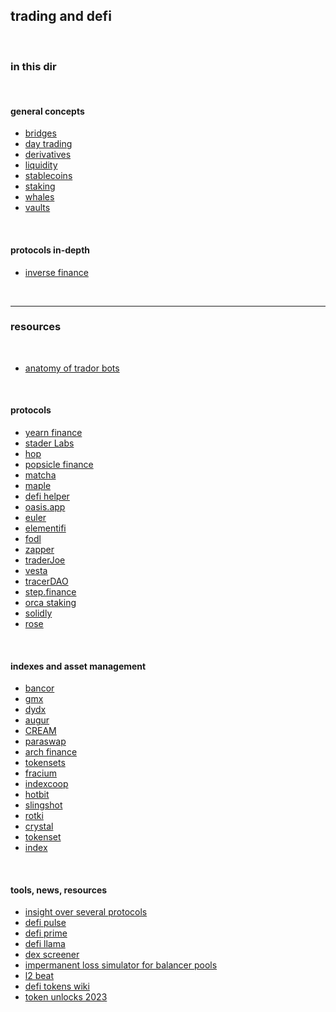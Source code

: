 ## trading and defi 


<br>

### in this dir

<br>


#### general concepts

* [bridges](bridges)
* [day trading](day-trading)
* [derivatives](derivatives)
* [liquidity](liquidity)
* [stablecoins](stablecoins)
* [staking](staking)
* [whales](whales)
* [vaults](vaults)

<br>

#### protocols in-depth 

* [inverse finance](protocols/inverse.md)


<br>

---


### resources

<br>


* [anatomy of trador bots](https://github.com/go-outside-labs/mev-toolkit/blob/main/MEV_bots/bots/tradors.md)


<br>

#### protocols

* [yearn finance](https://yearn.finance/#/portfolio)
* [stader Labs](https://staderlabs.com/)
* [hop](https://app.hop.exchange/#/send?token=ETH)
* [popsicle finance](https://popsicle.finance/)
* [matcha](https://matcha.xyz/)
* [maple](https://www.maple.finance/)
* [defi helper](https://app.defihelper.io/protocols?filter=All)
* [oasis.app](https://oasis.app/)
* [euler](https://www.euler.finance/)
* [elementifi](https://app.element.fi/fixedrates)
* [fodl](https://app.fodl.finance/nft)
* [zapper](https://zapper.fi/invest)
* [traderJoe](https://traderjoexyz.com/farm#/)
* [vesta](https://vestafinance.xyz/)
* [tracerDAO](https://github.com/tracer-protocol)
* [step.finance](https://app.step.finance/#/dashboard)
* [orca staking](https://www.orca.so/staking)
* [solidly](https://solidly.exchange/liquidity)
* [rose](https://app.rose.fi/#/)

<br>




#### indexes and asset management



* [bancor](https://app.bancor.network/pools)
* [gmx](https://github.com/go-outside-labs/mev-toolkit/tree/main/MEV_by_chains/MEV_on_Arbitrum/gmx)
* [dydx](https://trade.dydx.exchange/portfolio/overview)
* [augur](https://augur.net/)
* [CREAM](https://app.cream.finance/)
* [paraswap](https://www.paraswap.io/)
* [arch finance](https://beta.archfinance.io/)
* [tokensets](https://www.tokensets.com/)
* [fracium](https://francium.io/)
* [indexcoop](https://indexcoop.com/)
* [hotbit](https://www.hotbit.io)
* [slingshot](https://app.slingshot.finance/trade/m/MATIC)
* [rotki](https://rotki.com/)
* [crystal](https://defi.krystal.app/)
* [tokenset](https://www.tokensets.com/)
* [index](https://indexcoop.com/)

<br>


#### tools, news, resources

* [insight over several protocols](https://defi-mochi.notion.site/d2cf08cb79254dcf8f30e08cc38761f4?v=81df8226157849ee94a1c859c1e13329)
* [defi pulse](https://www.defipulse.com/)
* [defi prime](https://defiprime.com/)
* [defi llama](https://defillama.com/)
* [dex screener](https://dexscreener.com/)
* [impermanent loss simulator for balancer pools](https://baller.netlify.app/)
* [l2 beat](https://l2beat.com/scaling/tvl/)
* [defi tokens wiki](https://github.com/defi-wikis/defi-tokens-wiki)
* [token unlocks 2023](https://twitter.com/karl_0x/status/1605832705848971264)
